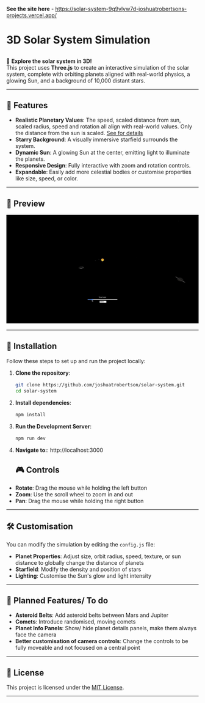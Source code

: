 **See the site here** - https://solar-system-9q9vlyw7d-joshuatrobertsons-projects.vercel.app/
# **3D Solar System Simulation**

## 

🚀 **Explore the solar system in 3D!**  
This project uses **Three.js** to create an interactive simulation of the solar system, complete with orbiting planets aligned with real-world physics, a glowing Sun, and a background of 10,000 distant stars.

---

## 🌌 **Features**

- **Realistic Planetary Values**: The speed, scaled distance from sun, scaled radius, speed and rotation all align with real-world values. Only the distance from the sun is scaled. [See for details](/planet_cals)
- **Starry Background**: A visually immersive starfield surrounds the system.  
- **Dynamic Sun**: A glowing Sun at the center, emitting light to illuminate the planets.  
- **Responsive Design**: Fully interactive with zoom and rotation controls.  
- **Expandable**: Easily add more celestial bodies or customise properties like size, speed, or color.  

---

## 📸 **Preview**

![Simulation Preview](https://github.com/joshuatrobertson/solar-system/blob/main/preview/preview.gif?raw=true)  

---

## 🚀 **Installation**

Follow these steps to set up and run the project locally:

1. **Clone the repository**:
   ```bash
   git clone https://github.com/joshuatrobertson/solar-system.git
   cd solar-system
   ```

2. **Install dependencies**:
   ```bash
   npm install
   ```

3. **Run the Development Server**:
   ```bash
   npm run dev
   ```

4. **Navigate to:**:
      http://localhost:3000

   ## 🎮 Controls

- **Rotate**: Drag the mouse while holding the left button  
- **Zoom**: Use the scroll wheel to zoom in and out  
- **Pan**: Drag the mouse while holding the right button  

---

## 🛠️ Customisation

You can modify the simulation by editing the `config.js` file:

- **Planet Properties**: Adjust size, orbit radius, speed, texture, or sun distance to globally change the distance of planets 
- **Starfield**: Modify the density and position of stars  
- **Lighting**: Customise the Sun's glow and light intensity  

---

## 🌠 Planned Features/ To do

- **Asteroid Belts**: Add asteroid belts between Mars and Jupiter  
- **Comets**: Introduce randomised, moving comets 
- **Planet Info Panels**: Show/ hide planet details panels, make them always face the camera
- **Better customisation of camera controls**: Change the controls to be fully moveable and not focused on a central point

---

## 📄 License

This project is licensed under the [MIT License](https://opensource.org/license/mit).  

---


   
